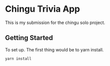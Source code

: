 # Chingu Trivia App

This is my submission for the chingu solo project.

## Getting Started

To set up. The first thing would be to yarn install.

<pre><code>yarn install</pre></code>


